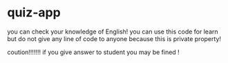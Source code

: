 # quiz-app
you can check your knowledge of English!
you can use this code for learn but do not give any line of code to anyone because this is private property! 


coution!!!!!!!
 if you give answer to student you may be fined !
